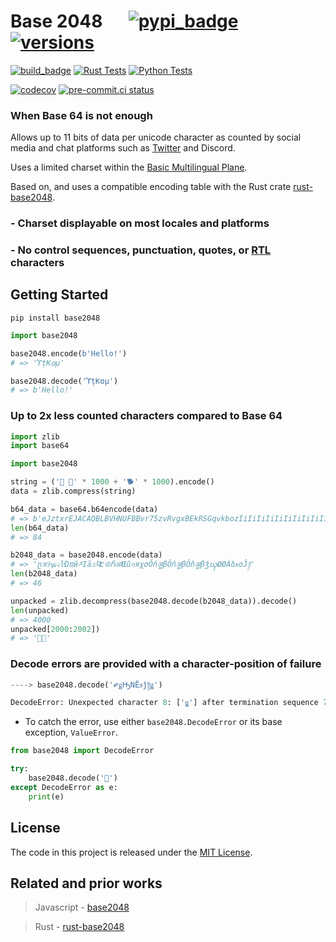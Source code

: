 # Base 2048 &emsp; [![pypi_badge]][pypi_url] [![versions]][pypi_url]

[build_badge]: https://github.com/ionite34/base2048/actions/workflows/build.yml/badge.svg
[build_url]: https://github.com/ionite34/base2048/actions/workflows/build.yml
[versions]: https://img.shields.io/pypi/pyversions/base2048
[pypi_badge]: https://badge.fury.io/py/base2048.svg
[pypi_url]: https://pypi.org/project/base2048/
[twitter_count]: https://developer.twitter.com/en/docs/basics/counting-characters
[rs_base]: https://github.com/LLFourn/rust-base2048
[bmp]: https://unicode.org/roadmaps/bmp/

[rtl]: https://wikipedia.org/wiki/Right-to-left_mark

[![build_badge]][build_url]
[![Rust Tests](https://github.com/ionite34/base2048/actions/workflows/rust-test.yml/badge.svg)](https://github.com/ionite34/base2048/actions/workflows/rust-test.yml)
[![Python Tests](https://github.com/ionite34/base2048/actions/workflows/py-test.yml/badge.svg)](https://github.com/ionite34/base2048/actions/workflows/py-test.yml)

[![codecov](https://codecov.io/gh/ionite34/base2048/branch/main/graph/badge.svg?token=1Qdx8w3zoy)](https://codecov.io/gh/ionite34/base2048)
[![pre-commit.ci status](https://results.pre-commit.ci/badge/github/ionite34/base2048/main.svg)](https://results.pre-commit.ci/latest/github/ionite34/base2048/main)

### When Base 64 is not enough

Allows up to 11 bits of data per unicode character as counted by
social media and chat platforms such as [Twitter][twitter_count] and Discord.

Uses a limited charset within the [Basic Multilingual Plane][bmp].

Based on, and uses a compatible encoding table with the Rust crate [rust-base2048][rs_base].

### - Charset displayable on most locales and platforms
### - No control sequences, punctuation, quotes, or [RTL][rtl] characters

## Getting Started
```shell
pip install base2048
```

```python
import base2048

base2048.encode(b'Hello!')
# => 'ϓțƘ໐µ'

base2048.decode('ϓțƘ໐µ')
# => b'Hello!'
```

### Up to 2x less counted characters compared to Base 64

```python
import zlib
import base64

import base2048

string = ('🐍 🦀' * 1000 + '🐕' * 1000).encode()
data = zlib.compress(string)

b64_data = base64.b64encode(data)
# => b'eJztxrEJACAQBLBVHNUFBBvr75zvRvgxBEkRSGqvkbozIiIiIiIiIiIiIiIiIiIiIiJf5wAAAABvNbM+EOk='
len(b64_data)
# => 84

b2048_data = base2048.encode(data)
# => 'ը྿Ԧҩ২ŀΏਬйཬΙāಽႩԷ࿋ႬॴŒǔ०яχσǑňॷβǑňॷβǑňॷβǯၰØØÀձӿօĴ༎'
len(b2048_data)
# => 46

unpacked = zlib.decompress(base2048.decode(b2048_data)).decode()
len(unpacked)
# => 4000
unpacked[2000:2002])
# => '🦀🐍'
```

### Decode errors are provided with a character-position of failure

```python
----> base2048.decode('༗ǥԢΝĒϧǰ༎ǥ')

DecodeError: Unexpected character 8: ['ǥ'] after termination sequence 7: ['༎']
```
- To catch the error, use either `base2048.DecodeError` or its base exception, `ValueError`.
```python
from base2048 import DecodeError

try:
    base2048.decode('🤔')
except DecodeError as e:
    print(e)
```

## License
The code in this project is released under the [MIT License](LICENSE).

## Related and prior works
> Javascript - [base2048](https://github.com/qntm/base2048)

> Rust - [rust-base2048][rs_base]
